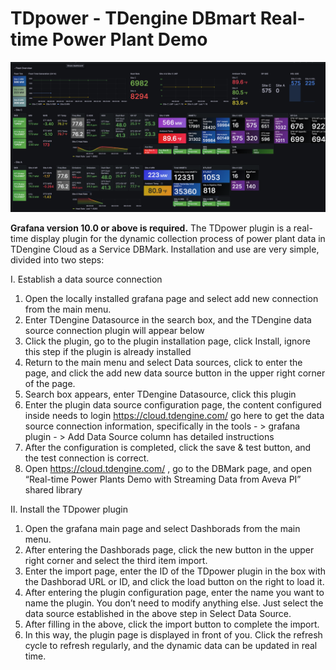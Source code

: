 # TDpower - TDengine DBmart Real-time Power Plant Demo

![TDpower-overview](../assets/TDpower-full.png)

**Grafana version 10.0 or above is required.**
The TDpower plugin is a real-time display plugin for the dynamic collection process of power plant data in TDengine Cloud as a Service DBMark. Installation and use are very simple, divided into two steps:

I. Establish a data source connection

1. Open the locally installed grafana page and select add new connection from the main menu.
2. Enter TDengine Datasource in the search box, and the TDengine data source connection plugin will appear below
3. Click the plugin, go to the plugin installation page, click Install, ignore this step if the plugin is already installed
4. Return to the main menu and select Data sources, click to enter the page, and click the add new data source button in the upper right corner of the page.
5. Search box appears, enter TDengine Datasource, click this plugin
6. Enter the plugin data source configuration page, the content configured inside needs to login https://cloud.tdengine.com/ go here to get the data source connection information, specifically in the tools - > grafana plugin - > Add Data Source column has detailed instructions
7. After the configuration is completed, click the save & test button, and the test connection is correct.
8. Open https://cloud.tdengine.com/ , go to the DBMark page, and open “Real-time Power Plants Demo with Streaming Data from Aveva PI” shared library

II. Install the TDpower plugin

1. Open the grafana main page and select Dashborads from the main menu.
2. After entering the Dashborads page, click the new button in the upper right corner and select the third item import.
3. Enter the import page, enter the ID of the TDpower plugin in the box with the Dashborad URL or ID, and click the load button on the right to load it.
4. After entering the plugin configuration page, enter the name you want to name the plugin. You don’t need to modify anything else. Just select the data source established in the above step in Select Data Source.
5. After filling in the above, click the import button to complete the import.
6. In this way, the plugin page is displayed in front of you. Click the refresh cycle to refresh regularly, and the dynamic data can be updated in real time.